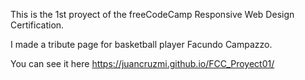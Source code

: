 This is the 1st proyect of the freeCodeCamp Responsive Web Design Certification.

I made a tribute page for basketball player Facundo Campazzo.

You can see it here https://juancruzmi.github.io/FCC_Proyect01/

